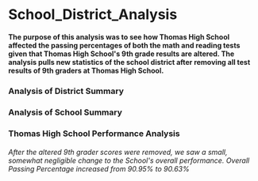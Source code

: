 # School_District_Analysis
#### The purpose of this analysis was to see how Thomas High School affected the passing percentages of both the math and reading tests given that Thomas High School's 9th grade results are altered. The analysis pulls new statistics of the school district after removing all test results of 9th graders at Thomas High School.


### Analysis of District Summary



### Analysis of School Summary


### Thomas High School Performance Analysis
###### After the altered 9th grader scores were removed, we saw a small, somewhat negligible change to the School's overall performance. Overall Passing Percentage increased from 90.95% to 90.63%
